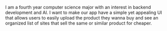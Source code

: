 I am a fourth year computer science major with an interest in backend development and AI. I want to make our app have a simple yet appealing UI that allows users to easily upload the product they wanna buy and see an organized list of sites that sell the same or similar product for cheaper.